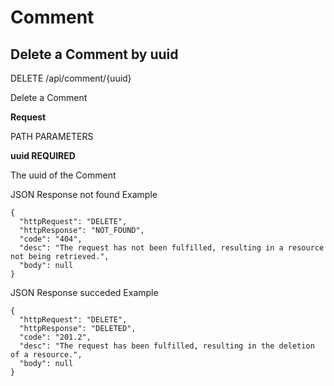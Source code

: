 # Comment

## Delete a Comment by uuid

DELETE /api/comment/{uuid}

Delete a Comment

**Request**

PATH PARAMETERS

**uuid REQUIRED**

The uuid of the Comment

JSON Response not found Example

``` 
{
  "httpRequest": "DELETE",
  "httpResponse": "NOT_FOUND",
  "code": "404",
  "desc": "The request has not been fulfilled, resulting in a resource not being retrieved.",
  "body": null
}
```


JSON Response succeded Example

``` 
{
  "httpRequest": "DELETE",
  "httpResponse": "DELETED",
  "code": "201.2",
  "desc": "The request has been fulfilled, resulting in the deletion of a resource.",
  "body": null
}
```